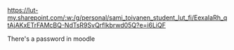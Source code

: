 https://lut-my.sharepoint.com/:w:/g/personal/sami_toivanen_student_lut_fi/EexaIaRh_qtAjAKxETrFAMcBQ-NdTsR9SvQrfIkbrwd05Q?e=i6LiQF

There's a password in moodle
